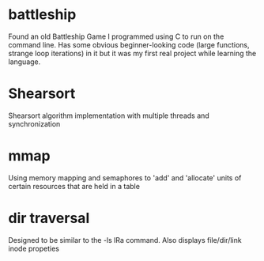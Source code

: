 # battleship
Found an old Battleship Game I programmed using C to run on the command line. 
Has some obvious beginner-looking code (large functions, strange loop iterations) in it but it was my first real project while learning the language.

# Shearsort
Shearsort algorithm implementation with multiple threads and synchronization

# mmap
Using memory mapping and semaphores to 'add' and 'allocate' units of certain resources that are held in a table

# dir traversal
Designed to be similar to the -ls lRa command. Also displays file/dir/link inode propeties
